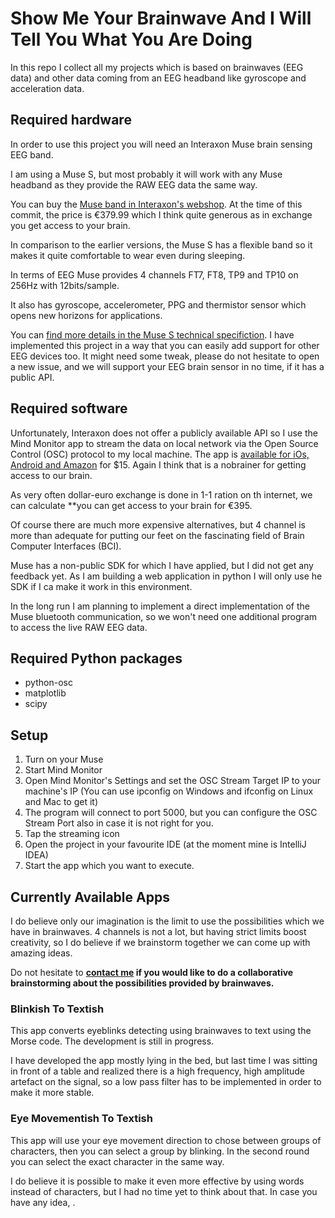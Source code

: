 # Show Me Your Brainwave And I Will Tell You What You Are Doing

In this repo I collect all my projects which is based on brainwaves (EEG data) and other data coming from an EEG headband like gyroscope and acceleration data.

## Required hardware
In order to use this project you will need an Interaxon Muse brain sensing EEG band.

I am using a Muse S, but most probably it will work with any Muse headband as they provide the RAW EEG data the same way.

You can buy the [Muse band in Interaxon's webshop](https://choosemuse.com/muse-s/). At the time of this commit, the price is €379.99 which I think quite generous as in exchange you get access to your brain.

In comparison to the earlier versions, the Muse S has a flexible band so it makes it quite comfortable to wear even during sleeping.

In terms of EEG Muse provides 4 channels FT7, FT8, TP9 and TP10 on 256Hz with 12bits/sample.

It also has gyroscope, accelerometer, PPG and thermistor sensor which opens new horizons for applications.

You can [find more details in the Muse S technical specifiction](https://images-na.ssl-images-amazon.com/images/I/71A9NwYDx9S.pdf).
I have implemented this project in a way that you can easily add support for other EEG devices too. It might need some tweak, please do not hesitate to open a new issue, and we will support your EEG brain sensor in no time, if it has a public API.

## Required software
Unfortunately, Interaxon does not offer a publicly available API so I use the Mind Monitor app to stream the data on local network via the Open Source Control (OSC) protocol to my local machine. The app is [available for iOs, Android and Amazon](https://mind-monitor.com/#download) for $15. Again I think that is a nobrainer for getting access to our brain.

As very often dollar-euro exchange is done in 1-1 ration on th internet, we can calculate **you can get access to your brain for €395.

Of course there are much more expensive alternatives, but 4 channel is more than adequate for putting our feet on the fascinating field of Brain Computer Interfaces (BCI).

Muse has a non-public SDK for which I have applied, but I did not get any feedback yet. As I am building a web application in python I will only use he SDK if I ca make it work in this environment.

In the long run I am planning to implement a direct implementation of the Muse bluetooth communication, so we won't need one additional program to access the live RAW EEG data.

## Required Python packages
- python-osc
- matplotlib
- scipy

## Setup

1. Turn on your Muse
2. Start Mind Monitor
3. Open Mind Monitor's Settings and set the OSC Stream Target IP to your machine's IP (You can use ipconfig on Windows and ifconfig on Linux and Mac to get it)
4. The program will connect to port 5000, but you can configure the OSC Stream Port also in case it is not right for you.
5. Tap the streaming icon
6. Open the project in your favourite IDE (at the moment mine is IntelliJ IDEA)
7. Start the app which you want to execute.


## Currently Available Apps
I do believe only our imagination is the limit to use the possibilities which we have in brainwaves. 4 channels is not a lot, but having strict limits boost creativity, so I do believe if we brainstorm together we can come up with amazing ideas.

Do not hesitate to **[contact me](https://www.linkedin.com/in/miki-szeles-freelancer-agileish-creativeishtechnicalish-writer/) if you would like to do a collaborative brainstorming about the possibilities provided by brainwaves.**
### Blinkish To Textish
This app converts eyeblinks detecting using brainwaves to text using the Morse code. The development is still in progress.

I have developed the app mostly lying in the bed, but last time I was sitting in front of a table and realized there is a high frequency, high amplitude artefact on the signal, so a low pass filter has to be implemented in order to make it more stable.
### Eye Movementish To Textish
This app will use your eye movement direction to chose between groups of characters, then you can select a group by blinking. In the second round you can select the exact character in the same way.

I do believe it is possible to make it even more effective by using words instead of characters, but I had no time yet to think about that. In case you have any idea, .
